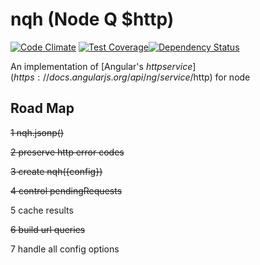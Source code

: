 nqh (Node Q $http)
===========
[![Code Climate](https://codeclimate.com/github/nexus-uw/nqh.png)](https://codeclimate.com/github/nexus-uw/nqh) [![Test Coverage](https://codeclimate.com/github/nexus-uw/nqh/coverage.png)](https://codeclimate.com/github/nexus-uw/nqh)[![Dependency Status](https://gemnasium.com/nexus-uw/nqh.svg)](https://gemnasium.com/nexus-uw/nqh)


An implementation of [Angular's $http service](https://docs.angularjs.org/api/ng/service/$http) for node

Road Map
--------
 ~~1 nqh.jsonp()~~

 ~~2 preserve http error codes~~

 ~~3 create nqh({config})~~

 ~~4 control pendingRequests~~

 5 cache results

 ~~6 build url queries~~

 7 handle all config options
